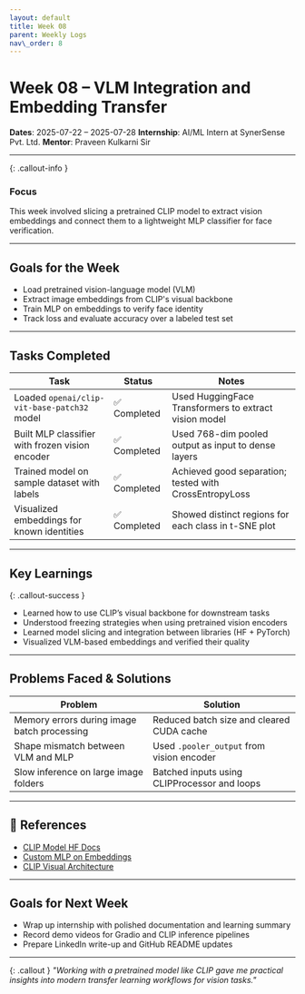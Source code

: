 ```yaml
---
layout: default
title: Week 08
parent: Weekly Logs
nav\_order: 8
---
```


# Week 08 – VLM Integration and Embedding Transfer

**Dates**: 2025-07-22 – 2025-07-28
**Internship**: AI/ML Intern at SynerSense Pvt. Ltd.
**Mentor**: Praveen Kulkarni Sir

---

{: .callout-info }

### Focus

This week involved slicing a pretrained CLIP model to extract vision embeddings and connect them to a lightweight MLP classifier for face verification.

---

## Goals for the Week

* Load pretrained vision-language model (VLM)
* Extract image embeddings from CLIP's visual backbone
* Train MLP on embeddings to verify face identity
* Track loss and evaluate accuracy over a labeled test set

---

## Tasks Completed

| Task                                            | Status      | Notes                                                  |
| ----------------------------------------------- | ----------- | ------------------------------------------------------ |
| Loaded `openai/clip-vit-base-patch32` model     | ✅ Completed | Used HuggingFace Transformers to extract vision model  |
| Built MLP classifier with frozen vision encoder | ✅ Completed | Used 768-dim pooled output as input to dense layers    |
| Trained model on sample dataset with labels     | ✅ Completed | Achieved good separation; tested with CrossEntropyLoss |
| Visualized embeddings for known identities      | ✅ Completed | Showed distinct regions for each class in t-SNE plot   |

---

## Key Learnings

{: .callout-success }

* Learned how to use CLIP’s visual backbone for downstream tasks
* Understood freezing strategies when using pretrained vision encoders
* Learned model slicing and integration between libraries (HF + PyTorch)
* Visualized VLM-based embeddings and verified their quality

---

## Problems Faced & Solutions

| Problem                                     | Solution                                     |
| ------------------------------------------- | -------------------------------------------- |
| Memory errors during image batch processing | Reduced batch size and cleared CUDA cache    |
| Shape mismatch between VLM and MLP          | Used `.pooler_output` from vision encoder    |
| Slow inference on large image folders       | Batched inputs using CLIPProcessor and loops |

---

## 📌 References

* [CLIP Model HF Docs](https://huggingface.co/docs/transformers/model_doc/clip)
* [Custom MLP on Embeddings](https://pytorch.org/docs/stable/generated/torch.nn.Linear.html)
* [CLIP Visual Architecture](https://openai.com/research/clip)

---

## Goals for Next Week

* Wrap up internship with polished documentation and learning summary
* Record demo videos for Gradio and CLIP inference pipelines
* Prepare LinkedIn write-up and GitHub README updates

---

{: .callout }
*"Working with a pretrained model like CLIP gave me practical insights into modern transfer learning workflows for vision tasks."*
